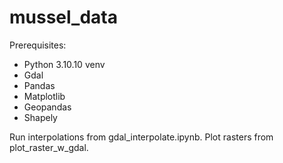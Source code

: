# mussel_data

Prerequisites:
- Python 3.10.10 venv
- Gdal
- Pandas
- Matplotlib
- Geopandas
- Shapely

Run interpolations from gdal_interpolate.ipynb.
Plot rasters from plot_raster_w_gdal.
